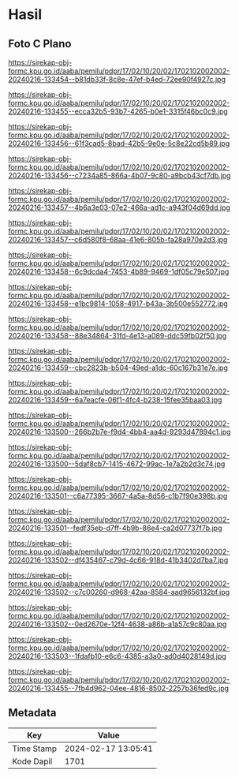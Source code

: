 # Hasil

## Foto C Plano

https://sirekap-obj-formc.kpu.go.id/aaba/pemilu/pdpr/17/02/10/20/02/1702102002002-20240216-133454--b81db33f-8c8e-47ef-b4ed-72ee90f4927c.jpg

https://sirekap-obj-formc.kpu.go.id/aaba/pemilu/pdpr/17/02/10/20/02/1702102002002-20240216-133455--ecca32b5-93b7-4265-b0e1-3315f46bc0c9.jpg

https://sirekap-obj-formc.kpu.go.id/aaba/pemilu/pdpr/17/02/10/20/02/1702102002002-20240216-133456--61f3cad5-8bad-42b5-9e0e-5c8e22cd5b89.jpg

https://sirekap-obj-formc.kpu.go.id/aaba/pemilu/pdpr/17/02/10/20/02/1702102002002-20240216-133456--c7234a85-866a-4b07-9c80-a9bcb43cf7db.jpg

https://sirekap-obj-formc.kpu.go.id/aaba/pemilu/pdpr/17/02/10/20/02/1702102002002-20240216-133457--4b6a3e03-07e2-466a-ad1c-a943f04d69dd.jpg

https://sirekap-obj-formc.kpu.go.id/aaba/pemilu/pdpr/17/02/10/20/02/1702102002002-20240216-133457--c6d580f8-68aa-41e6-805b-fa28a970e2d3.jpg

https://sirekap-obj-formc.kpu.go.id/aaba/pemilu/pdpr/17/02/10/20/02/1702102002002-20240216-133458--6c9dcda4-7453-4b89-9469-1df05c79e507.jpg

https://sirekap-obj-formc.kpu.go.id/aaba/pemilu/pdpr/17/02/10/20/02/1702102002002-20240216-133458--e1bc9814-1058-4917-b43a-3b500e552772.jpg

https://sirekap-obj-formc.kpu.go.id/aaba/pemilu/pdpr/17/02/10/20/02/1702102002002-20240216-133458--88e34864-31fd-4e13-a089-ddc59fb02f50.jpg

https://sirekap-obj-formc.kpu.go.id/aaba/pemilu/pdpr/17/02/10/20/02/1702102002002-20240216-133459--cbc2823b-b504-49ed-a1dc-60c167b31e7e.jpg

https://sirekap-obj-formc.kpu.go.id/aaba/pemilu/pdpr/17/02/10/20/02/1702102002002-20240216-133459--6a7eacfe-06f1-4fc4-b238-15fee35baa03.jpg

https://sirekap-obj-formc.kpu.go.id/aaba/pemilu/pdpr/17/02/10/20/02/1702102002002-20240216-133500--266b2b7e-f9d4-4bb4-aa4d-9293d47894c1.jpg

https://sirekap-obj-formc.kpu.go.id/aaba/pemilu/pdpr/17/02/10/20/02/1702102002002-20240216-133500--5daf8cb7-1415-4672-99ac-1e7a2b2d3c74.jpg

https://sirekap-obj-formc.kpu.go.id/aaba/pemilu/pdpr/17/02/10/20/02/1702102002002-20240216-133501--c6a77395-3667-4a5a-8d56-c1b7f90e398b.jpg

https://sirekap-obj-formc.kpu.go.id/aaba/pemilu/pdpr/17/02/10/20/02/1702102002002-20240216-133501--fedf35eb-d7ff-4b9b-86e4-ca2d07737f7b.jpg

https://sirekap-obj-formc.kpu.go.id/aaba/pemilu/pdpr/17/02/10/20/02/1702102002002-20240216-133502--df435467-c79d-4c66-918d-41b3402d7ba7.jpg

https://sirekap-obj-formc.kpu.go.id/aaba/pemilu/pdpr/17/02/10/20/02/1702102002002-20240216-133502--c7c00260-d968-42aa-8584-aad9656132bf.jpg

https://sirekap-obj-formc.kpu.go.id/aaba/pemilu/pdpr/17/02/10/20/02/1702102002002-20240216-133502--0ed2670e-12f4-4638-a86b-a1a57c9c80aa.jpg

https://sirekap-obj-formc.kpu.go.id/aaba/pemilu/pdpr/17/02/10/20/02/1702102002002-20240216-133503--1fdafb10-e6c6-4385-a3a0-ad0d4028149d.jpg

https://sirekap-obj-formc.kpu.go.id/aaba/pemilu/pdpr/17/02/10/20/02/1702102002002-20240216-133455--7fb4d962-04ee-4816-8502-2257b36fed9c.jpg


## Metadata

| Key        | Value               |
| ---------- | ------------------- |
| Time Stamp | 2024-02-17 13:05:41 |
| Kode Dapil | 1701                |



